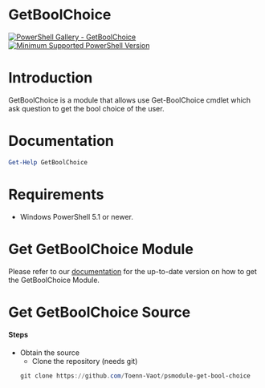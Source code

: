 # GetBoolChoice

[![PowerShell Gallery - GetBoolChoice](https://img.shields.io/badge/PowerShell%20Gallery-GetBoolChoice-blue.svg)](https://www.powershellgallery.com/packages/GetBoolChoice)
[![Minimum Supported PowerShell Version](https://img.shields.io/badge/PowerShell-5.1-blue.svg)](https://github.com/Toenn-Vaot/psmodule-get-bool-choice)

Introduction
============
GetBoolChoice is a module that allows use Get-BoolChoice cmdlet which ask question to get the bool choice of the user.

Documentation
=============

```powershell
Get-Help GetBoolChoice
```

Requirements
============

- Windows PowerShell 5.1 or newer.

Get GetBoolChoice Module
========================

Please refer to our [documentation](https://www.powershellgallery.com/packages/GetBoolChoice/) for the up-to-date version on how to get the GetBoolChoice Module.

Get GetBoolChoice Source
========================

#### Steps
* Obtain the source
    - Clone the repository (needs git)
    ```powershell
    git clone https://github.com/Toenn-Vaot/psmodule-get-bool-choice
    ```
